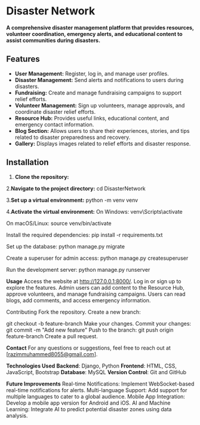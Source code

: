 # Disaster Network

**A comprehensive disaster management platform that provides resources, volunteer coordination, emergency alerts, and educational content to assist communities during disasters.**

## Features

- **User Management:** Register, log in, and manage user profiles.
- **Disaster Management:** Send alerts and notifications to users during disasters.
- **Fundraising:** Create and manage fundraising campaigns to support relief efforts.
- **Volunteer Management:** Sign up volunteers, manage approvals, and coordinate disaster relief efforts.
- **Resource Hub:** Provides useful links, educational content, and emergency contact information.
- **Blog Section:** Allows users to share their experiences, stories, and tips related to disaster preparedness and recovery.
- **Gallery:** Displays images related to relief efforts and disaster response.

## Installation

1. **Clone the repository:**

   
2.**Navigate to the project directory:**
  cd DisasterNetwork

3.**Set up a virtual environment:**
  python -m venv venv

4.**Activate the virtual environment:**
  On Windows:
  venv\Scripts\activate

  On macOS/Linux:
  source venv/bin/activate
  
  Install the required dependencies:
  pip install -r requirements.txt

  Set up the database:
  python manage.py migrate
  
  Create a superuser for admin access:
  python manage.py createsuperuser
  
  Run the development server:
  python manage.py runserver
  
  **Usage**
  Access the website at http://127.0.0.1:8000/.
  Log in or sign up to explore the features.
  Admin users can add content to the Resource Hub, approve volunteers, and manage fundraising campaigns.
  Users can read blogs, add comments, and access emergency information.


  Contributing
  Fork the repository.
  Create a new branch:

  git checkout -b feature-branch
  Make your changes.
  Commit your changes:
  git commit -m "Add new feature"
  Push to the branch:
  git push origin feature-branch
  Create a pull request.



  **Contact**
  For any questions or suggestions, feel free to reach out at [razimmuhammed8055@gmail.com].



  **Technologies Used**
  **Backend**: Django, Python
  **Frontend**: HTML, CSS, JavaScript, Bootstrap
  **Database**: MySQL
  **Version Control**: Git and GitHub
  
  **Future Improvements**
  Real-time Notifications: Implement WebSocket-based real-time notifications for alerts.
  Multi-language Support: Add support for multiple languages to cater to a global audience.
  Mobile App Integration: Develop a mobile app version for Android and iOS.
  AI and Machine Learning: Integrate AI to predict potential disaster zones using data analysis.
